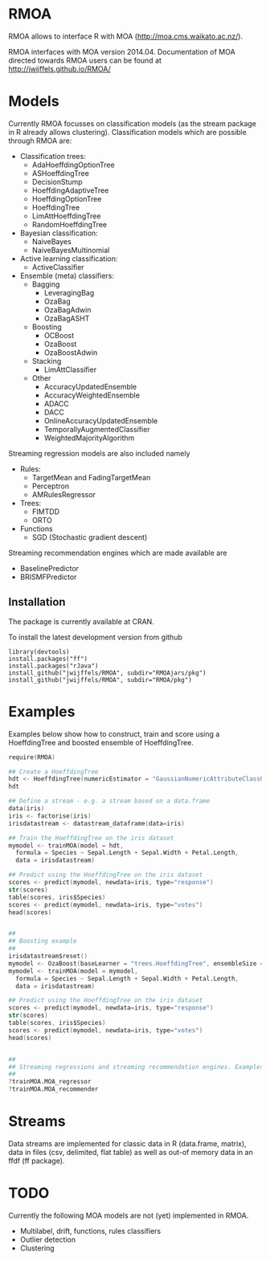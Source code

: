 RMOA
=========

RMOA allows to interface R with MOA (http://moa.cms.waikato.ac.nz/).

RMOA interfaces with MOA version 2014.04.
Documentation of MOA directed towards RMOA users can be found at http://jwijffels.github.io/RMOA/

Models
=========

Currently RMOA focusses on classification models (as the stream package in R already allows clustering).
Classification models which are possible through RMOA are:

- Classification trees: 
  * AdaHoeffdingOptionTree
  * ASHoeffdingTree
  * DecisionStump
  * HoeffdingAdaptiveTree
  * HoeffdingOptionTree
  * HoeffdingTree
  * LimAttHoeffdingTree
  * RandomHoeffdingTree
- Bayesian classification: 
  * NaiveBayes
  * NaiveBayesMultinomial
- Active learning classification:
  * ActiveClassifier
- Ensemble (meta) classifiers:
  * Bagging
      + LeveragingBag
      + OzaBag
      + OzaBagAdwin
      + OzaBagASHT
  * Boosting
      + OCBoost
      + OzaBoost
      + OzaBoostAdwin
  * Stacking
      + LimAttClassifier
  * Other
      + AccuracyUpdatedEnsemble
      + AccuracyWeightedEnsemble
      + ADACC
      + DACC
      + OnlineAccuracyUpdatedEnsemble
      + TemporallyAugmentedClassifier
      + WeightedMajorityAlgorithm
      
Streaming regression models are also included namely

- Rules: 
  * TargetMean and FadingTargetMean
  * Perceptron
  * AMRulesRegressor
- Trees: 
  * FIMTDD
  * ORTO
- Functions
  * SGD (Stochastic gradient descent)
  
Streaming recommendation engines which are made available are

  * BaselinePredictor
  * BRISMFPredictor
      
      
Installation
-----------
The package is currently available at CRAN.

To install the latest development version from github
```
library(devtools)
install.packages("ff")
install.packages("rJava")
install_github("jwijffels/RMOA", subdir="RMOAjars/pkg")
install_github("jwijffels/RMOA", subdir="RMOA/pkg")
```

Examples
=========

Examples below show how to construct, train and score using a HoeffdingTree and boosted ensemble of HoeffdingTree.

```S
require(RMOA)

## Create a HoeffdingTree
hdt <- HoeffdingTree(numericEstimator = "GaussianNumericAttributeClassObserver")
hdt

## Define a stream - e.g. a stream based on a data.frame
data(iris)
iris <- factorise(iris)
irisdatastream <- datastream_dataframe(data=iris)

## Train the HoeffdingTree on the iris dataset
mymodel <- trainMOA(model = hdt, 
  formula = Species ~ Sepal.Length + Sepal.Width + Petal.Length, 
  data = irisdatastream)

## Predict using the HoeffdingTree on the iris dataset
scores <- predict(mymodel, newdata=iris, type="response")
str(scores)
table(scores, iris$Species)
scores <- predict(mymodel, newdata=iris, type="votes")
head(scores)


##
## Boosting example
##
irisdatastream$reset()
mymodel <- OzaBoost(baseLearner = "trees.HoeffdingTree", ensembleSize = 30)
mymodel <- trainMOA(model = mymodel, 
  formula = Species ~ Sepal.Length + Sepal.Width + Petal.Length, 
  data = irisdatastream)

## Predict using the HoeffdingTree on the iris dataset
scores <- predict(mymodel, newdata=iris, type="response")
str(scores)
table(scores, iris$Species)
scores <- predict(mymodel, newdata=iris, type="votes")
head(scores)


##
## Streaming regressions and streaming recommendation engines. Examples can be found in the documentation
##
?trainMOA.MOA_regressor
?trainMOA.MOA_recommender
```

Streams
=========

Data streams are implemented for classic data in R (data.frame, matrix), data in files (csv, delimited, flat table)
as well as out-of memory data in an ffdf (ff package).



TODO
=========

Currently the following MOA models are not (yet) implemented in RMOA.
- Multilabel, drift, functions, rules classifiers
- Outlier detection
- Clustering





